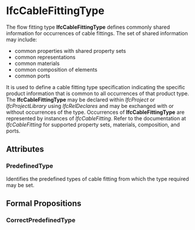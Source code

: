 # IfcCableFittingType

The flow fitting type **IfcCableFittingType** defines commonly shared information for occurrences of cable fittings. The set of shared information may include:

* common properties with shared property sets
* common representations
* common materials
* common composition of elements
* common ports
<!-- end of definition -->
It is used to define a cable fitting type specification indicating the specific product information that is common to all occurrences of that product type. The **IfcCableFittingType** may be declared within _IfcProject_ or _IfcProjectLibrary_ using _IfcRelDeclares_ and may be exchanged with or without occurrences of the type. Occurrences of **IfcCableFittingType** are represented by instances of _IfcCableFitting_. Refer to the documentation at _IfcCableFitting_ for supported property sets, materials, composition, and ports.

## Attributes

### PredefinedType
Identifies the predefined types of cable fitting from which the type required may be set.

## Formal Propositions

### CorrectPredefinedType

